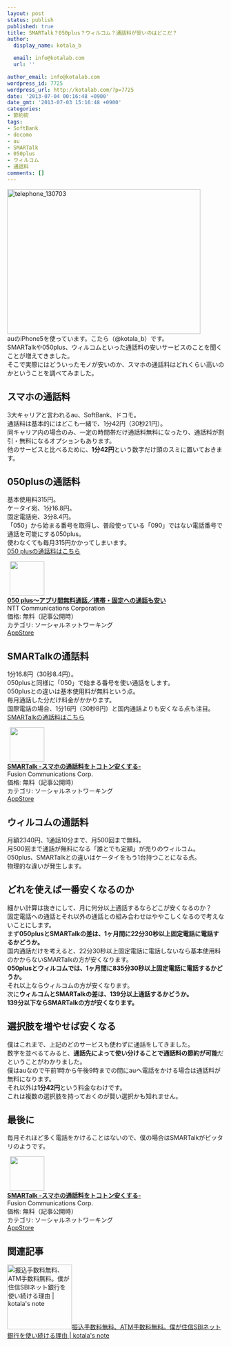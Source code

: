 ```yaml
---
layout: post
status: publish
published: true
title: SMARTalk？050plus？ウィルコム？通話料が安いのはどこだ？
author:
  display_name: kotala_b

  email: info@kotalab.com
  url: ''

author_email: info@kotalab.com
wordpress_id: 7725
wordpress_url: http://kotalab.com/?p=7725
date: '2013-07-04 00:16:48 +0900'
date_gmt: '2013-07-03 15:16:48 +0900'
categories:
- 節約術
tags:
- SoftBank
- docomo
- au
- SMARTalk
- 050plus
- ウィルコム
- 通話料
comments: []
---
```

<p><img src="http://kotalab.com/wp-content/uploads/telephone_130703-448x336.jpg" alt="telephone_130703" width="448" height="336" class="alignnone size-large wp-image-7727" /><br />
auのiPhone5を使っています。こたら（@kotala_b）です。<br />
SMARTalkや050plus、ウィルコムといった通話料の安いサービスのことを聞くことが増えてきました。<br />
そこで実際にはどういったモノが安いのか、スマホの通話料はどれくらい高いのかということを調べてみました。<br />
<!--more--></p>
<h2>スマホの通話料</h2>
<p>3大キャリアと言われるau、SoftBank、ドコモ。<br />
通話料は基本的にはどこも一緒で、1分42円（30秒21円）。<br />
同キャリア内の場合のみ、一定の時間帯だけ通話料無料になったり、通話料が割引・無料になるオプションもあります。<br />
他のサービスと比べるために、<strong>1分42円</strong>という数字だけ頭のスミに置いておきます。</p>
<h2>050plusの通話料</h2>
<p>基本使用料315円。<br />
ケータイ宛、1分16.8円。<br />
固定電話宛、3分8.4円。<br />
「050」から始まる番号を取得し、普段使っている「090」ではない電話番号で通話を可能にする050plus。<br />
使わなくても毎月315円かかってしまいます。<br />
<a href="http://050plus.com/pc/charge/" target="_blank">050 plusの通話料はこちら</a></p>
<div class="applink">
<div class="applinkimg"><a href="https://itunes.apple.com/jp/app/050-plus-apuri-jian-wu-liao/id432067123?mt=8&uo=4&at=10l4yU" rel="nofollow" target="_blank"><img hspace="6" src="http://a1779.phobos.apple.com/us/r1000/053/Purple6/v4/99/ff/08/99ff0866-549d-9d3f-e09b-58faf4ba0289/icon.png" width="80" /></a></div>
<div class="applinktext">
<div class="applinktitle"><strong><a href="https://itunes.apple.com/jp/app/050-plus-apuri-jian-wu-liao/id432067123?mt=8&uo=4&at=10l4yU" rel="nofollow" target="_blank">050 plus～アプリ間無料通話／携帯・固定への通話も安い</a></strong></div>
<div class="applinkinfo">NTT Communications Corporation</div>
<div class="applinkinfo">価格: 無料（記事公開時）</div>
<div class="applinkinfo">カテゴリ: ソーシャルネットワーキング</div>
</div>
<div class="clear"></div>
<div class="appstorelink"><a href="https://itunes.apple.com/jp/app/050-plus-apuri-jian-wu-liao/id432067123?mt=8&uo=4&at=10l4yU" rel="nofollow" target="_blank">AppStore</a></div>
</div>
<h2>SMARTalkの通話料</h2>
<p>1分16.8円（30秒8.4円）。<br />
050plusと同様に「050」で始まる番号を使い通話をします。<br />
050plusとの違いは基本使用料が無料という点。<br />
毎月通話した分だけ料金がかかります。<br />
国際電話の場合、1分16円（30秒8円）と国内通話よりも安くなる点も注目。<br />
<a href="http://www.fusioncom.co.jp/kojin/smart/fee/" target="_blank">SMARTalkの通話料はこちら</a></p>
<div class="applink">
<div class="applinkimg"><a href="https://itunes.apple.com/jp/app/smartalk-sumahono-tong-hua/id646647577?mt=8&uo=4&at=10l4yU" rel="nofollow" target="_blank"><img hspace="6" src="http://a1400.phobos.apple.com/us/r1000/027/Purple/v4/f3/fd/ec/f3fdec81-2e31-2a74-7081-95abfe20cd72/Icon.png" width="80" /></a></div>
<div class="applinktext">
<div class="applinktitle"><strong><a href="https://itunes.apple.com/jp/app/smartalk-sumahono-tong-hua/id646647577?mt=8&uo=4&at=10l4yU" rel="nofollow" target="_blank">SMARTalk -スマホの通話料をトコトン安くする-</a></strong></div>
<div class="applinkinfo">Fusion Communications Corp.</div>
<div class="applinkinfo">価格: 無料（記事公開時）</div>
<div class="applinkinfo">カテゴリ: ソーシャルネットワーキング</div>
</div>
<div class="clear"></div>
<div class="appstorelink"><a href="https://itunes.apple.com/jp/app/smartalk-sumahono-tong-hua/id646647577?mt=8&uo=4&at=10l4yU" rel="nofollow" target="_blank">AppStore</a></div>
</div>
<h2>ウィルコムの通話料</h2>
<p>月額2340円、1通話10分まで、月500回まで無料。<br />
月500回まで通話が無料になる「誰とでも定額」が売りのウィルコム。<br />
050plus、SMARTalkとの違いはケータイをもう1台持つことになる点。<br />
物理的な違いが発生します。</p>
<h2>どれを使えば一番安くなるのか</h2>
<p>細かい計算は抜きにして、月に何分以上通話するならどこが安くなるのか？<br />
固定電話への通話とそれ以外の通話との組み合わせはややこしくなるので考えないことにします。<br />
まず<strong>050plusとSMARTalkの差は、1ヶ月間に22分30秒以上固定電話に電話するかどうか。</strong><br />
国内通話だけを考えると、22分30秒以上固定電話に電話しないなら基本使用料のかからないSMARTalkの方が安くなります。<br />
<strong>050plusとウィルコムでは、1ヶ月間に835分30秒以上固定電話に電話するかどうか。</strong><br />
それ以上ならウィルコムの方が安くなります。<br />
次に<strong>ウィルコムとSMARTalkの差は、139分以上通話するかどうか。<br />
139分以下ならSMARTalkの方が安くなります。</strong></p>
<h2>選択肢を増やせば安くなる</h2>
<p>僕はこれまで、上記のどのサービスも使わずに通話をしてきました。<br />
数字を並べるてみると、<strong>通話先によって使い分けることで通話料の節約が可能</strong>だということがわかりました。<br />
僕はauなので午前1時から午後9時までの間にauへ電話をかける場合は通話料が無料になります。<br />
それ以外は<strong>1分42円</strong>という料金なわけです。<br />
これは複数の選択肢を持っておくのが賢い選択かも知れません。</p>
<h2>最後に</h2>
<p>毎月それほど多く電話をかけることはないので、僕の場合はSMARTalkがピッタリのようです。</p>
<div class="applink">
<div class="applinkimg"><a href="https://itunes.apple.com/jp/app/smartalk-sumahono-tong-hua/id646647577?mt=8&uo=4&at=10l4yU" rel="nofollow" target="_blank"><img hspace="6" src="http://a1400.phobos.apple.com/us/r1000/027/Purple/v4/f3/fd/ec/f3fdec81-2e31-2a74-7081-95abfe20cd72/Icon.png" width="80" /></a></div>
<div class="applinktext">
<div class="applinktitle"><strong><a href="https://itunes.apple.com/jp/app/smartalk-sumahono-tong-hua/id646647577?mt=8&uo=4&at=10l4yU" rel="nofollow" target="_blank">SMARTalk -スマホの通話料をトコトン安くする-</a></strong></div>
<div class="applinkinfo">Fusion Communications Corp.</div>
<div class="applinkinfo">価格: 無料（記事公開時）</div>
<div class="applinkinfo">カテゴリ: ソーシャルネットワーキング</div>
</div>
<div class="clear"></div>
<div class="appstorelink"><a href="https://itunes.apple.com/jp/app/smartalk-sumahono-tong-hua/id646647577?mt=8&uo=4&at=10l4yU" rel="nofollow" target="_blank">AppStore</a></div>
</div>
<h2 class="rele">関連記事</h2>
<p><a href="http://kotalab.com/keep-using-sbi-net-banking" target="_blank"><img  class="alignleft" src="http://kotalab.com/wp-content/uploads/bank_130425-448x336.jpg" alt="振込手数料無料、ATM手数料無料。僕が住信SBIネット銀行を使い続ける理由 | kotala's note" width="150" /></a><a href="http://kotalab.com/keep-using-sbi-net-banking" target="_blank">振込手数料無料、ATM手数料無料。僕が住信SBIネット銀行を使い続ける理由 | kotala's note</a><br style="clear:both;" /></p>
